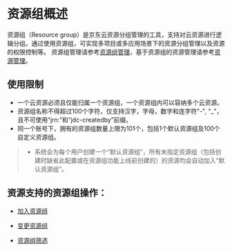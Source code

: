 # 资源组概述

资源组（Resource group）是京东云资源分组管理的工具，支持对云资源进行逻辑分组。通过使用资源组，可实现多项目或多应用场景下的资源分组管理以及资源的权限控制等。
资源组管理请参考[资源组管理](https://docs.jdcloud.com/cn/resourcegroup/operationguide)，基于资源组的资源管理请参考[资源管理](https://docs.jdcloud.com/cn/resourcegroup/resourcemanagement)。


## 使用限制
* 一个云资源必须且仅能归属一个资源组，一个资源组内可以容纳多个云资源。
* 资源组名称不得超过100个字符，仅支持汉字，字母，数字和连字符"-", "_"，且不可使用“jrn:”和“jdc-createdby”前缀。
* 同一个账号下，拥有的资源组数量上限为101个，包括1个默认资源组及100个自定义资源组。

>* 系统会为每个用户创建一个“默认资源组”，所有未指定资源组（包括创建时缺省此配置或在资源组功能上线前创建的）的资源均会自动加入“默认资源组”。
## 资源支持的资源组操作：

- [加入资源组](Add-Resource-Groups.md)

- [变更资源组](Change-Resource-Groups.md)

- [资源组筛选](Filter-Resource-Groups.md)
